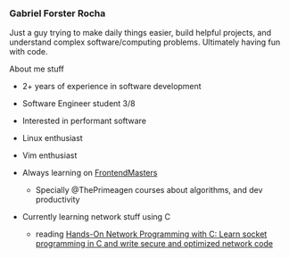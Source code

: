 ### Gabriel Forster Rocha

Just a guy trying to make daily things easier, build helpful projects, and understand complex software/computing problems. Ultimately having fun with code.

About me stuff
* 2+ years of experience in software development
* Software Engineer student 3/8
* Interested in performant software
* Linux enthusiast
* Vim enthusiast

* Always learning on [FrontendMasters](https://frontendmasters.com/)
    * Specially @ThePrimeagen courses about algorithms, and dev productivity
* Currently learning network stuff using C
    * reading [Hands-On Network Programming with C: Learn socket programming in C and write secure and optimized network code ](https://www.amazon.com/Hands-Network-Programming-programming-optimized-ebook/dp/B07PSJKHKJ)
